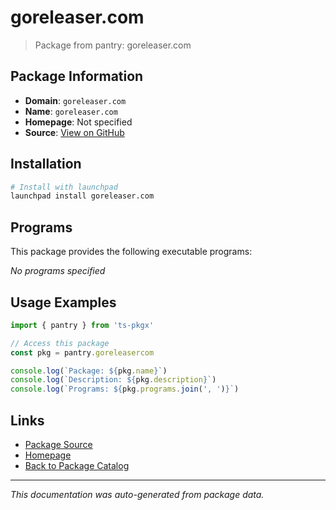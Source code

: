 # goreleaser.com

> Package from pantry: goreleaser.com

## Package Information

- **Domain**: `goreleaser.com`
- **Name**: `goreleaser.com`
- **Homepage**: Not specified
- **Source**: [View on GitHub](https://github.com/pkgxdev/pantry/tree/main/projects/goreleaser.com/package.yml)

## Installation

```bash
# Install with launchpad
launchpad install goreleaser.com
```

## Programs

This package provides the following executable programs:

*No programs specified*

## Usage Examples

```typescript
import { pantry } from 'ts-pkgx'

// Access this package
const pkg = pantry.goreleasercom

console.log(`Package: ${pkg.name}`)
console.log(`Description: ${pkg.description}`)
console.log(`Programs: ${pkg.programs.join(', ')}`)
```

## Links

- [Package Source](https://github.com/pkgxdev/pantry/tree/main/projects/goreleaser.com/package.yml)
- [Homepage](#)
- [Back to Package Catalog](../package-catalog.md)

---

*This documentation was auto-generated from package data.*
